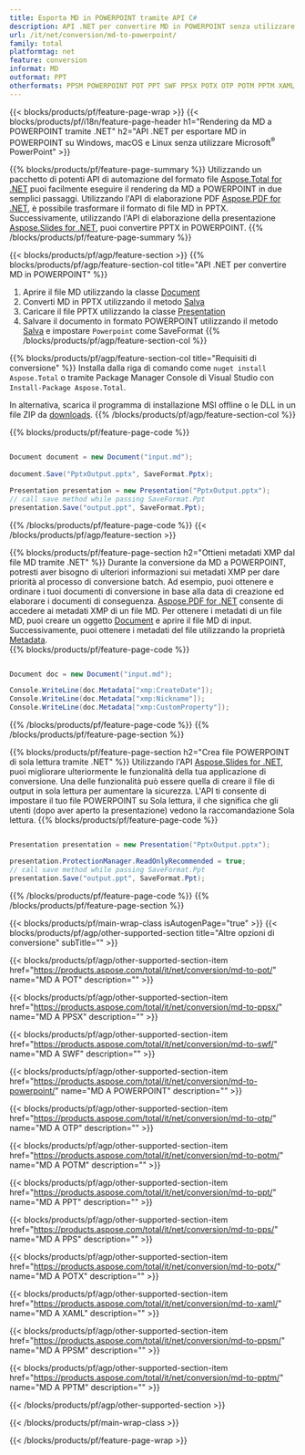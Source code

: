 ```yaml
---
title: Esporta MD in POWERPOINT tramite API C#
description: API .NET per convertire MD in POWERPOINT senza utilizzare Microsoft Word
url: /it/net/conversion/md-to-powerpoint/
family: total
platformtag: net
feature: conversion
informat: MD
outformat: PPT
otherformats: PPSM POWERPOINT POT PPT SWF PPSX POTX OTP POTM PPTM XAML PPS
---
```

{{< blocks/products/pf/feature-page-wrap >}}
{{< blocks/products/pf/i18n/feature-page-header h1="Rendering da MD a POWERPOINT tramite .NET" h2="API .NET per esportare MD in POWERPOINT su Windows, macOS e Linux senza utilizzare Microsoft<sup>&reg;</sup> PowerPoint" >}}

{{% blocks/products/pf/feature-page-summary %}}
Utilizzando un pacchetto di potenti API di automazione del formato file [Aspose.Total for .NET](https://products.aspose.com/total/net/) puoi facilmente eseguire il rendering da MD a POWERPOINT in due semplici passaggi. Utilizzando l'API di elaborazione PDF [Aspose.PDF for .NET](https://products.aspose.com/pdf/net/), è possibile trasformare il formato di file MD in PPTX. Successivamente, utilizzando l'API di elaborazione della presentazione [Aspose.Slides for .NET](https://products.aspose.com/slides/net/), puoi convertire PPTX in POWERPOINT.
{{% /blocks/products/pf/feature-page-summary  %}}

{{< blocks/products/pf/agp/feature-section >}}
{{% blocks/products/pf/agp/feature-section-col title="API .NET per convertire MD in POWERPOINT" %}}
1. Aprire il file MD utilizzando la classe [Document](https://apiference.aspose.com/pdf/net/aspose.pdf/document)
2. Converti MD in PPTX utilizzando il metodo [Salva](https://apiference.aspose.com/pdf/net/aspose.pdf.document/save/methods/5)
3. Caricare il file PPTX utilizzando la classe [Presentation](https://apiference.aspose.com/slides/net/aspose.slides/presentation)
4. Salvare il documento in formato POWERPOINT utilizzando il metodo [Salva](https://apiference.aspose.com/slides/net/aspose.slides.presentation/save/methods/5) e impostare `Powerpoint` come SaveFormat
{{% /blocks/products/pf/agp/feature-section-col %}}

{{% blocks/products/pf/agp/feature-section-col title="Requisiti di conversione" %}}
Installa dalla riga di comando come ```nuget install Aspose.Total``` o tramite Package Manager Console di Visual Studio con ```Install-Package Aspose.Total```.

In alternativa, scarica il programma di installazione MSI offline o le DLL in un file ZIP da [downloads](https://downloads.aspose.com/total/net).
{{% /blocks/products/pf/agp/feature-section-col %}}

{{% blocks/products/pf/feature-page-code %}}

```cs

Document document = new Document("input.md");
 
document.Save("PptxOutput.pptx", SaveFormat.Pptx); 

Presentation presentation = new Presentation("PptxOutput.pptx");
// call save method while passing SaveFormat.Ppt
presentation.Save("output.ppt", SaveFormat.Ppt);   
```
{{% /blocks/products/pf/feature-page-code %}}
{{< /blocks/products/pf/agp/feature-section >}}

{{% blocks/products/pf/feature-page-section  h2="Ottieni metadati XMP dal file MD tramite .NET" %}}
Durante la conversione da MD a POWERPOINT, potresti aver bisogno di ulteriori informazioni sui metadati XMP per dare priorità al processo di conversione batch. Ad esempio, puoi ottenere e ordinare i tuoi documenti di conversione in base alla data di creazione ed elaborare i documenti di conseguenza. [Aspose.PDF for .NET](https://products.aspose.com/pdf/net/) consente di accedere ai metadati XMP di un file MD. Per ottenere i metadati di un file MD, puoi creare un oggetto [Document](https://apiference.aspose.com/pdf/net/aspose.pdf/document) e aprire il file MD di input. Successivamente, puoi ottenere i metadati del file utilizzando la proprietà [Metadata](https://apiference.aspose.com/pdf/net/aspose.pdf/document/properties/metadata).  
{{% blocks/products/pf/feature-page-code %}}

```cs

Document doc = new Document("input.md");

Console.WriteLine(doc.Metadata["xmp:CreateDate"]);
Console.WriteLine(doc.Metadata["xmp:Nickname"]);
Console.WriteLine(doc.Metadata["xmp:CustomProperty"]);
```
{{% /blocks/products/pf/feature-page-code  %}}
{{% /blocks/products/pf/feature-page-section %}}

{{% blocks/products/pf/feature-page-section  h2="Crea file POWERPOINT di sola lettura tramite .NET" %}}
Utilizzando l'API [Aspose.Slides for .NET](https://products.aspose.com/slides/net/), puoi migliorare ulteriormente le funzionalità della tua applicazione di conversione. Una delle funzionalità può essere quella di creare il file di output in sola lettura per aumentare la sicurezza. L'API ti consente di impostare il tuo file POWERPOINT su Sola lettura, il che significa che gli utenti (dopo aver aperto la presentazione) vedono la raccomandazione Sola lettura. 
{{% blocks/products/pf/feature-page-code %}}

```cs

Presentation presentation = new Presentation("PptxOutput.pptx");

presentation.ProtectionManager.ReadOnlyRecommended = true;
// call save method while passing SaveFormat.Ppt
presentation.Save("output.ppt", SaveFormat.Ppt);     
```
{{% /blocks/products/pf/feature-page-code  %}}
{{% /blocks/products/pf/feature-page-section %}}

{{< blocks/products/pf/main-wrap-class isAutogenPage="true" >}}
{{< blocks/products/pf/agp/other-supported-section title="Altre opzioni di conversione" subTitle="" >}}

{{< blocks/products/pf/agp/other-supported-section-item href="https://products.aspose.com/total/it/net/conversion/md-to-pot/" name="MD A POT" description="" >}}

{{< blocks/products/pf/agp/other-supported-section-item href="https://products.aspose.com/total/it/net/conversion/md-to-ppsx/" name="MD A PPSX" description="" >}}

{{< blocks/products/pf/agp/other-supported-section-item href="https://products.aspose.com/total/it/net/conversion/md-to-swf/" name="MD A SWF" description="" >}}

{{< blocks/products/pf/agp/other-supported-section-item href="https://products.aspose.com/total/it/net/conversion/md-to-powerpoint/" name="MD A POWERPOINT" description="" >}}

{{< blocks/products/pf/agp/other-supported-section-item href="https://products.aspose.com/total/it/net/conversion/md-to-otp/" name="MD A OTP" description="" >}}

{{< blocks/products/pf/agp/other-supported-section-item href="https://products.aspose.com/total/it/net/conversion/md-to-potm/" name="MD A POTM" description="" >}}

{{< blocks/products/pf/agp/other-supported-section-item href="https://products.aspose.com/total/it/net/conversion/md-to-ppt/" name="MD A PPT" description="" >}}

{{< blocks/products/pf/agp/other-supported-section-item href="https://products.aspose.com/total/it/net/conversion/md-to-pps/" name="MD A PPS" description="" >}}

{{< blocks/products/pf/agp/other-supported-section-item href="https://products.aspose.com/total/it/net/conversion/md-to-potx/" name="MD A POTX" description="" >}}

{{< blocks/products/pf/agp/other-supported-section-item href="https://products.aspose.com/total/it/net/conversion/md-to-xaml/" name="MD A XAML" description="" >}}

{{< blocks/products/pf/agp/other-supported-section-item href="https://products.aspose.com/total/it/net/conversion/md-to-ppsm/" name="MD A PPSM" description="" >}}

{{< blocks/products/pf/agp/other-supported-section-item href="https://products.aspose.com/total/it/net/conversion/md-to-pptm/" name="MD A PPTM" description="" >}}



{{< /blocks/products/pf/agp/other-supported-section >}}

{{< /blocks/products/pf/main-wrap-class >}}

{{< /blocks/products/pf/feature-page-wrap >}}